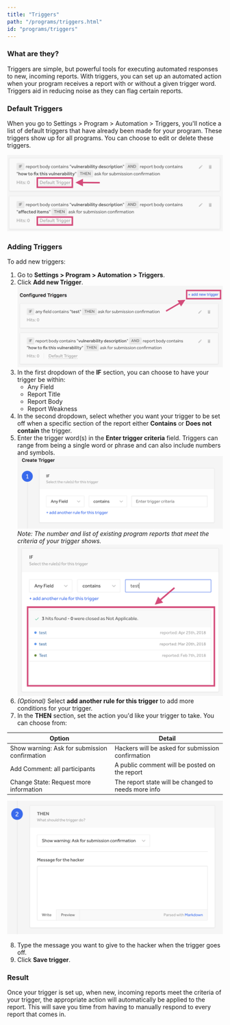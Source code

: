 ```yaml
---
title: "Triggers"
path: "/programs/triggers.html"
id: "programs/triggers"
---
```


### What are they?
Triggers are simple, but powerful tools for executing automated responses to new, incoming reports. With triggers, you can set up an automated action when your program receives a report with or without a given trigger word. Triggers aid in reducing noise as they can flag certain reports.

### Default Triggers
When you go to Settings > Program > Automation > Triggers, you'll notice a list of default triggers that have already been made for your program. These triggers show up for all programs. You can choose to edit or delete these triggers. 

![triggers-5](./images/triggers-5.png)

### Adding Triggers
To add new triggers:
1. Go to **Settings > Program > Automation > Triggers**. 
2. Click **Add new Trigger**. 
![triggers-1](./images/triggers-1.png)
3. In the first dropdown of the **IF** section, you can choose to have your trigger be within: 
   * Any Field
   * Report Title
   * Report Body
   * Report Weakness
4. In the second dropdown, select whether you want your trigger to be set off when a specific section of the report either **Contains** or **Does not contain** the trigger. 
5. Enter the trigger word(s) in the **Enter trigger criteria** field. Triggers can range from being a single word or phrase and can also include numbers and symbols.
![triggers-2](./images/triggers-2.png)
*Note: The number and list of existing program reports that meet the criteria of your trigger shows.*
![triggers-3](./images/triggers-3.png)
6. *(Optional)* Select **add another rule for this trigger** to add more conditions for your trigger.
7. In the **THEN** section, set the action you'd like your trigger to take. You can choose from: 

Option | Detail
------ | ------
Show warning: Ask for submission confirmation | Hackers will be asked for submission confirmation
Add Comment: all participants | A public comment will be posted on the report
Change State: Request more information | The report state will be changed to needs more info

![triggers-4](./images/triggers-4.png)

8. Type the message you want to give to the hacker when the trigger goes off.
9. Click **Save trigger**.

### Result
Once your trigger is set up, when new, incoming reports meet the criteria of your trigger, the appropriate action will automatically be applied to the report. This will save you time from having to manually respond to every report that comes in. 
